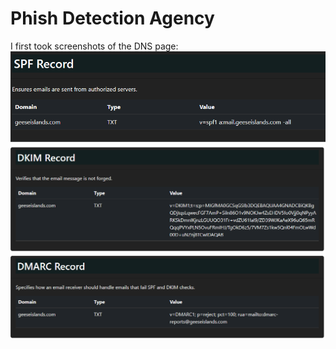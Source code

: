 # Phish Detection Agency
I first took screenshots of the DNS page:
![](../images/Phish-Detection-Agency-part-2.png)
![](../images/Phish-Detection-Agency-part1.png)



